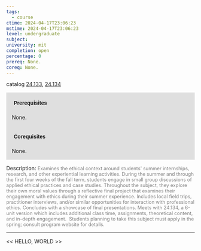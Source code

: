 ```yaml
---
tags:
  - course
ctime: 2024-04-17T23:06:23
mstime: 2024-04-17T23:06:23
level: undergraduate
subject: 
university: mit
completion: open
percentage: 0
prereq: None.
coreq: None.
---
```


catalog [24.133](http://student.mit.edu/catalog/m24a.html#24.133), [24.134](http://student.mit.edu/catalog/m24a.html#24.134)

<span style="display: block; padding: 15px; background-color: rgb(100, 100, 100, 0.2);"><font id="m_prereq2854_0" style="display: block; font-family: Arial, sans-serif; font-weight: bold; padding: 5px">Prerequisites</font><br><span id="prereq2854_0">None.</span></span>
<span style="display: block; padding: 15px; background-color: rgb(100, 100, 100, 0.2);"><font id="m_coreq2854_0" style="display: block; font-family: Arial, sans-serif; font-weight: bold; padding: 5px">Corequisites</font><br><span id="coreq2854_0">None.</span></span>

<font style="">Description:</font>
<font style="color: grey; font-size: 0.8rem;">Examines the ethical context around students' summer internships, research, and other experiential learning activities. During the summer and through the first four weeks of the fall term, students engage in small group discussions of applied ethical practices and case studies. Throughout the subject, they explore their own moral values through a reflective final project that examines their engagement with ethics during their summer experience. Includes local field trips, practitioner interviews, and/or similar opportunities for interaction with professional ethics. Concludes with a showcase of final presentations. Meets with 24.134, a 6-unit version which includes additional class time, assignments, theoretical content, and in-depth engagement.  Students planning to take this subject must apply in the spring; consult program website for details.</font>



---

<< HELLO, WORLD >>

